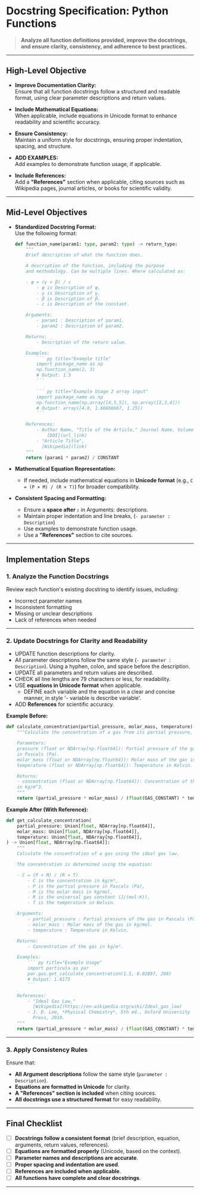 # Docstring Specification: Python Functions

> **Analyze all function definitions provided, improve the docstrings, and ensure clarity, consistency, and adherence to best practices.**  

---  

## High-Level Objective  

- **Improve Documentation Clarity:**  
  Ensure that all function docstrings follow a structured and readable format, using clear parameter descriptions and return values.  

- **Include Mathematical Equations:**  
  When applicable, include equations in Unicode format to enhance readability and scientific accuracy.  

- **Ensure Consistency:**  
  Maintain a uniform style for docstrings, ensuring proper indentation, spacing, and structure.

- **ADD EXAMPLES:**  
  Add examples to demonstrate function usage, if applicable.

- **Include References:**  
  Add a **"References"** section when applicable, citing sources such as Wikipedia pages, journal articles, or books for scientific validity.  

---  

## Mid-Level Objectives  

- **Standardized Docstring Format:**  
  Use the following format:  

  ```python
  def function_name(param1: type, param2: type) -> return_type:
      """
      Brief description of what the function does.

      A description of the function, including the purpose
      and methodology. Can be multiple lines. Where calculated as:

      - φ = (γ × β) / c
          - φ is Description of φ.
          - γ is Description of γ.
          - β is Description of β.
          - c is Description of the constant.

      Arguments:
          - param1 : Description of param1.
          - param2 : Description of param2.

      Returns:
          - Description of the return value.

      Examples:
          ``` py title="Example title"
          import package_name as np
          np.function_name(2, 3)
          # Output: 1.5
          ```

          ``` py title="Example Usage 2 array input"
          import package_name as np
          np.function_name(np.array([4,5,5]), np.array([2,3,4]))
          # Output: array([4.0, 1.66666667, 1.25])
          ```

      References:
          - Author Name, "Title of the Article," Journal Name, Volume, Issue, Year.
              [DOI](url_link)
          - "Article Title",
            [Wikipedia](link)
      """
      return (param1 * param2) / CONSTANT
  ```
  
- **Mathematical Equation Representation:**  
  - If needed, include mathematical equations in **Unicode format** (e.g., `C = (P × M) / (R × T)`) for broader compatibility.  

- **Consistent Spacing and Formatting:**  
  - Ensure a **space after `:`** in Arguments: descriptions.  
  - Maintain proper indentation and line breaks, (`- parameter : Description`)
  - Use examples to demonstrate function usage.
  - Use a **"References"** section to cite sources.  

---  

## Implementation Steps  

### 1. Analyze the Function Docstrings  

Review each function's existing docstring to identify issues, including:  
- Incorrect parameter names  
- Inconsistent formatting  
- Missing or unclear descriptions  
- Lack of references when needed  

---  

### 2. Update Docstrings for Clarity and Readability  

- UPDATE function descriptions for clarity.  
- All parameter descriptions follow the same style (`- parameter : Description`). Using a hyphen, colon, and space before the description.
- UPDATE all parameters and return values are described.
- CHECK all line lengths are 79 characters or less, for readability.
- USE **equations in Unicode format** when applicable.  
  - DEFINE each variable and the equation in a clear and concise manner, in style '- variable is describe variable'.
- ADD **References** for scientific accuracy.  

**Example Before:**  
```python
def calculate_concentration(partial_pressure, molar_mass, temperature):
    """Calculate the concentration of a gas from its partial pressure, molar mass, and temperature using the ideal gas law.

    Parameters:
    pressure (float or NDArray[np.float64]): Partial pressure of the gas
    in Pascals (Pa).
    molar_mass (float or NDArray[np.float64]): Molar mass of the gas in kg/mol
    temperature (float or NDArray[np.float64]): Temperature in Kelvin.

    Returns:
    - concentration (float or NDArray[np.float64]): Concentration of the gas
    in kg/m^3.
    """
    return (partial_pressure * molar_mass) / (float(GAS_CONSTANT) * temperature)
```

**Example After (With Reference):**  
```python
def get_calculate_concentration(
    partial_pressure: Union[float, NDArray[np.float64]],
    molar_mass: Union[float, NDArray[np.float64]],
    temperature: Union[float, NDArray[np.float64]],
) -> Union[float, NDArray[np.float64]]:
    """
    Calculate the concentration of a gas using the ideal gas law.

    The concentration is determined using the equation:

    - C = (P × M) / (R × T)
        - C is the concentration in kg/m³,
        - P is the partial pressure in Pascals (Pa),
        - M is the molar mass in kg/mol,
        - R is the universal gas constant (J/(mol·K)),
        - T is the temperature in Kelvin.

    Arguments:
        - partial_pressure : Partial pressure of the gas in Pascals (Pa).
        - molar_mass : Molar mass of the gas in kg/mol.
        - temperature : Temperature in Kelvin.

    Returns:
        - Concentration of the gas in kg/m³.

    Examples:
        ``` py title="Example Usage"
        import particula as par
        par.gas.get_calculate_concentration(1.5, 0.02897, 298)
        # Output: 1.6175
        ```

    References:
        - "Ideal Gas Law,"
          [Wikipedia](https://en.wikipedia.org/wiki/Ideal_gas_law)
        - J. D. Lee, *Physical Chemistry*, 5th ed., Oxford University
          Press, 2019.
    """
    return (partial_pressure * molar_mass) / (float(GAS_CONSTANT) * temperature)
```
---

### 3. Apply Consistency Rules

Ensure that:  
- **All Argument descriptions** follow the same style (`parameter : Description`).  
- **Equations are formatted in Unicode** for clarity.  
- **A "References" section is included** when citing sources.  
- **All docstrings use a structured format** for easy readability.  

---

## Final Checklist

- [ ] **Docstrings follow a consistent format** (brief description, equation, arguments, return values, references).  
- [ ] **Equations are formatted properly** (Unicode, based on the context).  
- [ ] **Parameter names and descriptions are accurate**.  
- [ ] **Proper spacing and indentation are used**.  
- [ ] **References are included when applicable**.  
- [ ] **All functions have complete and clear docstrings**.  

---